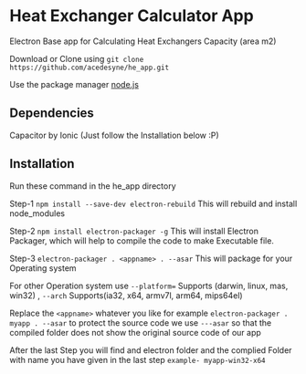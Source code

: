 # Heat Exchanger Calculator App
 Electron Base app for Calculating Heat Exchangers Capacity (area m2)

 Download or Clone using ```git clone https://github.com/acedesyne/he_app.git ```

 Use the package manager [node.js](https://nodejs.org/en/)

## Dependencies
 Capacitor by Ionic (Just follow the Installation below :P)

## Installation
 Run these command in the he_app directory

 Step-1 ``` npm install --save-dev electron-rebuild ``` This will rebuild and install node_modules

 Step-2 ``` npm install electron-packager -g ``` This will install Electron Packager, which will help to compile the code to make Executable file.

 Step-3 ``` electron-packager . <appname> . --asar ```  This will package for your Operating system
 
 For other Operation system use  ```--platform=``` Supports (darwin, linux, mas, win32)  , ```--arch``` Supports(ia32, x64, armv7l, arm64, mips64el)
 
 Replace the ```<appname>``` whatever you like for example ``` electron-packager . myapp . --asar ``` to protect the source code we use ```---asar``` so that the compiled folder does not show the original source code of our app

 After the last Step you will find and electron folder and the complied Folder with name you have given in the last step ```example- myapp-win32-x64```





 

